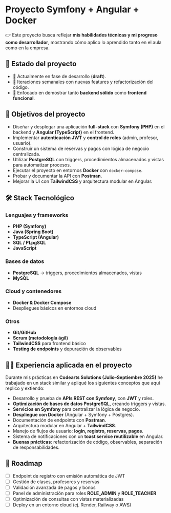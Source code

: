 # Proyecto Symfony + Angular + Docker

👉 Este proyecto busca reflejar **mis habilidades técnicas y mi progreso como desarrollador**, mostrando cómo aplico lo aprendido tanto en el aula como en la empresa.

## 🚧 Estado del proyecto
- 🔹 Actualmente en fase de desarrollo (**draft**).  
- 🔹 Iteraciones semanales con nuevas features y refactorización del código.  
- 🔹 Enfocado en demostrar tanto **backend sólido** como **frontend funcional**.

## 🎯 Objetivos del proyecto
- Diseñar y desplegar una aplicación **full-stack** con **Symfony (PHP)** en el backend y **Angular (TypeScript)** en el frontend.  
- Implementar **autenticación JWT** y **control de roles** (admin, profesor, usuario).  
- Construir un sistema de reservas y pagos con lógica de negocio centralizada.  
- Utilizar **PostgreSQL** con triggers, procedimientos almacenados y vistas para automatizar procesos.  
- Ejecutar el proyecto en entornos **Docker** con `docker-compose`.  
- Probar y documentar la API con **Postman**.  
- Mejorar la UI con **TailwindCSS** y arquitectura modular en Angular.

## 🛠️ Stack Tecnológico
### Lenguajes y frameworks
- **PHP (Symfony)**  
- **Java (Spring Boot)**  
- **TypeScript (Angular)**  
- **SQL / PLpgSQL**  
- **JavaScript**

### Bases de datos
- **PostgreSQL** → triggers, procedimientos almacenados, vistas  
- **MySQL**

### Cloud y contenedores
- **Docker & Docker Compose**  
- Despliegues básicos en entornos cloud

### Otros
- **Git/GitHub**  
- **Scrum (metodología ágil)**  
- **TailwindCSS** para frontend básico  
- **Testing de endpoints** y depuración de observables

## 🧑‍💻 Experiencia aplicada en el proyecto
Durante mis prácticas en **Codearts Solutions (Julio–Septiembre 2025)** he trabajado en un stack similar y apliqué los siguientes conceptos que aquí replico y extiendo:

- Desarrollo y prueba de **APIs REST con Symfony**, con **JWT** y roles.  
- **Optimización de bases de datos PostgreSQL**, creando triggers y vistas.  
- **Servicios en Symfony** para centralizar la lógica de negocio.  
- **Despliegue con Docker** (Angular + Symfony + Postgres).  
- Documentación de endpoints con **Postman**.  
- Arquitectura modular en Angular + **TailwindCSS**.  
- Manejo de flujos de usuario: **login, registro, reservas, pagos**.  
- Sistema de notificaciones con un **toast service reutilizable** en Angular.  
- **Buenas prácticas**: refactorización de código, observables, separación de responsabilidades.

## 📌 Roadmap
- [ ] Endpoint de registro con emisión automática de JWT  
- [ ] Gestión de clases, profesores y reservas  
- [ ] Validación avanzada de pagos y bonos  
- [ ] Panel de administración para roles **ROLE_ADMIN** y **ROLE_TEACHER**  
- [ ] Optimización de consultas con vistas materializadas  
- [ ] Deploy en un entorno cloud (ej. Render, Railway o AWS) 
